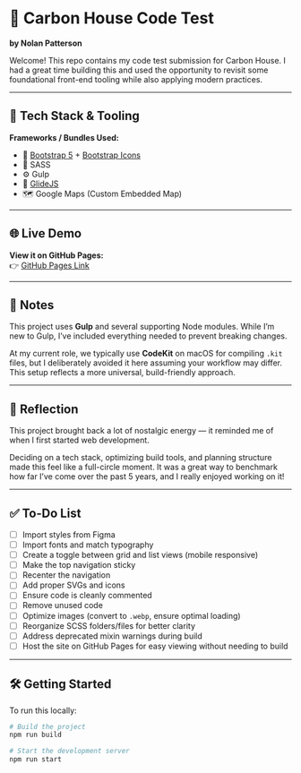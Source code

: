 # 🚀 Carbon House Code Test

**by Nolan Patterson**

Welcome! This repo contains my code test submission for Carbon House. I had a great time building this and used the opportunity to revisit some foundational front-end tooling while also applying modern practices.

---

## 🧰 Tech Stack & Tooling

**Frameworks / Bundles Used:**

- 💠 [Bootstrap 5](https://getbootstrap.com/) + [Bootstrap Icons](https://icons.getbootstrap.com/)
- 🎨 SASS
- ⚙️ Gulp
- 📸 [GlideJS](https://glidejs.com/)
- 🗺️ Google Maps (Custom Embedded Map)

---

## 🌐 Live Demo

**View it on GitHub Pages:**  
👉 [GitHub Pages Link](#) <!-- Replace with your actual URL -->

---

## 📝 Notes

This project uses **Gulp** and several supporting Node modules. While I’m new to Gulp, I’ve included everything needed to prevent breaking changes.

At my current role, we typically use **CodeKit** on macOS for compiling `.kit` files, but I deliberately avoided it here assuming your workflow may differ. This setup reflects a more universal, build-friendly approach.

---

## 💭 Reflection

This project brought back a lot of nostalgic energy — it reminded me of when I first started web development.

Deciding on a tech stack, optimizing build tools, and planning structure made this feel like a full-circle moment. It was a great way to benchmark how far I’ve come over the past 5 years, and I really enjoyed working on it!

---

## ✅ To-Do List

- [ ] Import styles from Figma
- [ ] Import fonts and match typography
- [ ] Create a toggle between grid and list views (mobile responsive)
- [ ] Make the top navigation sticky
- [ ] Recenter the navigation
- [ ] Add proper SVGs and icons
- [ ] Ensure code is cleanly commented
- [ ] Remove unused code
- [ ] Optimize images (convert to `.webp`, ensure optimal loading)
- [ ] Reorganize SCSS folders/files for better clarity
- [ ] Address deprecated mixin warnings during build
- [ ] Host the site on GitHub Pages for easy viewing without needing to build

---

## 🛠️ Getting Started

To run this locally:

```bash
# Build the project
npm run build

# Start the development server
npm run start

```
